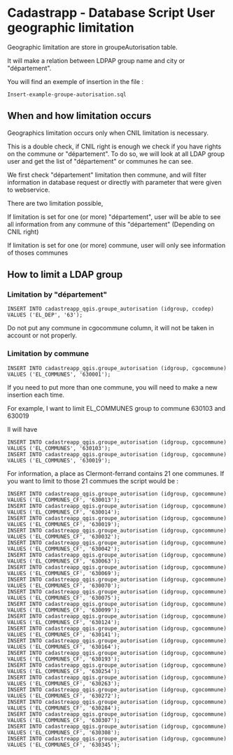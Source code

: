 Cadastrapp - Database Script
User geographic limitation
=========================== 

Geographic limitation are store in groupeAutorisation table.

It will make a relation between LDPAP group name and city or "département".


You will find an exemple of insertion in the file :

```
Insert-example-groupe-autorisation.sql
```

##  When and how limitation occurs

Geographics limitation occurs only when CNIL limitation is necessary. 

This is a double check, if CNIL right is enough we check if you have rights on the commune or "département".
To do so, we will look at all LDAP group user and get the list of "département" or communes he can see.
 
 We first check "département" limitation then commune, and will filter information in database request or directly with parameter that were given to webservice. 

There are two limitation possible,

If limitation is set for one (or more) "département", user will be able to see all information from any commune of this "département"
(Depending on CNIL right)

If limitation is set for one (or more) commune, user will only see information of thoses communes

##  How to limit a LDAP group

### Limitation by "département"

```
INSERT INTO cadastreapp_qgis.groupe_autorisation (idgroup, ccodep) VALUES ('EL_DEP', '63');
```
Do not put any commune in cgocommune column, it will not be taken in account or not properly.

### Limitation by commune

```
INSERT INTO cadastreapp_qgis.groupe_autorisation (idgroup, cgocommune) VALUES ('EL_COMMUNES', '630001');
```

If you need to put more than one commune, you will need to make a new insertion each time.

For example, I want to limit EL_COMMUNES group to commune 630103 and 630019

Il will have

```
INSERT INTO cadastreapp_qgis.groupe_autorisation (idgroup, cgocommune) VALUES ('EL_COMMUNES', '630103');
INSERT INTO cadastreapp_qgis.groupe_autorisation (idgroup, cgocommune) VALUES ('EL_COMMUNES', '630019');
```

For information, a place as Clermont-ferrand contains 21 one communes. If you want to limit to those 21 commues the script would be : 

```
INSERT INTO cadastreapp_qgis.groupe_autorisation (idgroup, cgocommune) VALUES ('EL_COMMUNES_CF', '630013');
INSERT INTO cadastreapp_qgis.groupe_autorisation (idgroup, cgocommune) VALUES ('EL_COMMUNES_CF', '630014');
INSERT INTO cadastreapp_qgis.groupe_autorisation (idgroup, cgocommune) VALUES ('EL_COMMUNES_CF', '630019');
INSERT INTO cadastreapp_qgis.groupe_autorisation (idgroup, cgocommune) VALUES ('EL_COMMUNES_CF', '630032');
INSERT INTO cadastreapp_qgis.groupe_autorisation (idgroup, cgocommune) VALUES ('EL_COMMUNES_CF', '630042');
INSERT INTO cadastreapp_qgis.groupe_autorisation (idgroup, cgocommune) VALUES ('EL_COMMUNES_CF', '630063');
INSERT INTO cadastreapp_qgis.groupe_autorisation (idgroup, cgocommune) VALUES ('EL_COMMUNES_CF', '630069');
INSERT INTO cadastreapp_qgis.groupe_autorisation (idgroup, cgocommune) VALUES ('EL_COMMUNES_CF', '630070');
INSERT INTO cadastreapp_qgis.groupe_autorisation (idgroup, cgocommune) VALUES ('EL_COMMUNES_CF', '630075');
INSERT INTO cadastreapp_qgis.groupe_autorisation (idgroup, cgocommune) VALUES ('EL_COMMUNES_CF', '630099');
INSERT INTO cadastreapp_qgis.groupe_autorisation (idgroup, cgocommune) VALUES ('EL_COMMUNES_CF', '630124');
INSERT INTO cadastreapp_qgis.groupe_autorisation (idgroup, cgocommune) VALUES ('EL_COMMUNES_CF', '630141');
INSERT INTO cadastreapp_qgis.groupe_autorisation (idgroup, cgocommune) VALUES ('EL_COMMUNES_CF', '630164');
INSERT INTO cadastreapp_qgis.groupe_autorisation (idgroup, cgocommune) VALUES ('EL_COMMUNES_CF', '630193');
INSERT INTO cadastreapp_qgis.groupe_autorisation (idgroup, cgocommune) VALUES ('EL_COMMUNES_CF', '630254');
INSERT INTO cadastreapp_qgis.groupe_autorisation (idgroup, cgocommune) VALUES ('EL_COMMUNES_CF', '630263');
INSERT INTO cadastreapp_qgis.groupe_autorisation (idgroup, cgocommune) VALUES ('EL_COMMUNES_CF', '630272');
INSERT INTO cadastreapp_qgis.groupe_autorisation (idgroup, cgocommune) VALUES ('EL_COMMUNES_CF', '630284');
INSERT INTO cadastreapp_qgis.groupe_autorisation (idgroup, cgocommune) VALUES ('EL_COMMUNES_CF', '630307');
INSERT INTO cadastreapp_qgis.groupe_autorisation (idgroup, cgocommune) VALUES ('EL_COMMUNES_CF', '630308');
INSERT INTO cadastreapp_qgis.groupe_autorisation (idgroup, cgocommune) VALUES ('EL_COMMUNES_CF', '630345');

```

